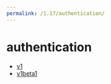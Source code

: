 ```yaml
---
permalink: /1.17/authentication/
---
```


# authentication



* [v1](v1/index.md)
* [v1beta1](v1beta1/index.md)